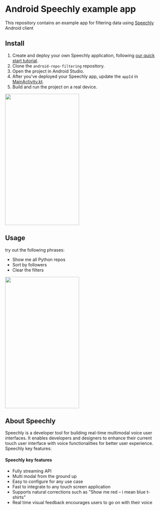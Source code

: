 # Android Speechly example app

This repository contains an example app for filtering data using [Speechly](https://www.speechly.com/?utm_source=github&utm_medium=android-example&utm_campaign=text) Android client

## Install
1. Create and deploy your own Speechly application, following [our quick start tutorial](https://docs.speechly.com/quick-start/).
2. Clone the `android-repo-filtering` repository.
3. Open the project in Android Studio.
4. After you've deployed your Speechly app, update the `appId` in [MainActivity.kt](app/src/main/kotlin/com/speechly/example/MainActivity.kt).
5. Build and run the project on a real device.

<img src="https://raw.githubusercontent.com/speechly/android-repo-filtering/master/assets/screenshot01.png" width="240" height="426" />

## Usage
try out the following phrases:

- Show me all Python repos
- Sort by followers
- Clear the filters
<img src="https://raw.githubusercontent.com/speechly/android-repo-filtering/master/assets/screenshot02.png" width="240" height="426" />

## About Speechly

Speechly is a developer tool for building real-time multimodal voice user interfaces. It enables developers and designers to enhance their current touch user interface with voice functionalities for better user experience. Speechly key features:

#### Speechly key features

- Fully streaming API
- Multi modal from the ground up
- Easy to configure for any use case
- Fast to integrate to any touch screen application
- Supports natural corrections such as "Show me red – i mean blue t-shirts"
- Real time visual feedback encourages users to go on with their voice
